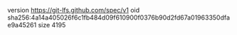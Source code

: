 version https://git-lfs.github.com/spec/v1
oid sha256:4a14a405026f6c1fb484d09f610900f0376b90d2fd67a01963350dfae9a45261
size 4195
